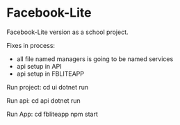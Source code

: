 # Facebook-Lite

Facebook-Lite version as a school project.

Fixes in process:
- all file named managers is going to be named services
- api setup in API
- api setup in FBLITEAPP

Run project:
cd ui
dotnet run

Run api:
cd api
dotnet run

Run App:
cd fbliteapp
npm start 

